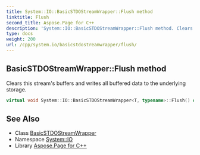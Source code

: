 ```yaml
---
title: System::IO::BasicSTDOStreamWrapper::Flush method
linktitle: Flush
second_title: Aspose.Page for C++
description: 'System::IO::BasicSTDOStreamWrapper::Flush method. Clears this stream''s buffers and writes all buffered data to the underlying storage in C++.'
type: docs
weight: 200
url: /cpp/system.io/basicstdostreamwrapper/flush/
---
```

## BasicSTDOStreamWrapper::Flush method


Clears this stream's buffers and writes all buffered data to the underlying storage.

```cpp
virtual void System::IO::BasicSTDOStreamWrapper<T, typename>::Flush() override
```

## See Also

* Class [BasicSTDOStreamWrapper](../)
* Namespace [System::IO](../../)
* Library [Aspose.Page for C++](../../../)
